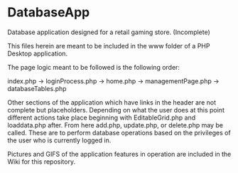 # DatabaseApp
Database application designed for a retail gaming store. (Incomplete)

This files herein are meant to be included in the www folder of a PHP Desktop application. 

The page logic meant to be followed is the following order:

index.php -> loginProcess.php -> home.php -> managementPage.php -> databaseTables.php

Other sections of the application which have links in the header are not complete but placeholders. Depending on what the user
does at this point different actions take place beginning with EditableGrid.php and loaddata.php after. From here add.php,
update.php, or delete.php may be called. These are to perform database operations based on the privileges of the user who is currently
logged in.

Pictures and GIFS of the application features in operation are included in the Wiki for this repository.
